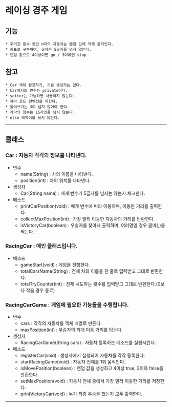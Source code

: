 # 레이싱 경주 게임
## 기능
    * 주어진 횟수 동안 n대의 자동차는 랜덤 값에 의해 움직인다.
    * 쉼표로 구분하여, 글자는 5글자를 넘지 않는다.
    * 랜덤 값으로 4이상이면 go / 3이하면 stop

## 참고
    * Car 객체 활용하기, 기본 생성자는 없다.
    * Car에서의 변수는 private이다.
    * setter는 가능하면 사용하지 않는다.
    * 자바 코드 컨벤션을 지킨다.
    * 들여쓰기는 3이 넘지 않아야 한다.
    * 각각의 함수는 15라인을 넘지 않는다.
    * else 예약어를 쓰지 않는다.
***
## 클래스
### Car : 자동차 각각의 정보를 나타낸다.
* 변수
    * name(String) : 차의 이름을 나타낸다.
    * position(int) : 차의 위치를 나타낸다.
* 생성자
    * Car(String name) : 매개 변수가 5글자를 넘지는 않는지 체크한다.
* 메소드
    * printCarPosition(void) : 매개 변수에 따라 이동하며, 이동한 거리를 출력한다.
    * collectMaxPosition(int) : 가장 멀리 이동한 자동차의 거리를 반환한다.
    * isVictoryCar(boolean) : 우승자를 찾아서 출력하며, 여러명일 경우 콤마(,)를 찍는다.

### RacingCar : 메인 클래스입니다.
* 메소드
    * gameStart(void) : 게임을 진행한다.
    * totalCarsName(String) : 전체 차의 이름을 한 줄로 입력받고 그대로 반환한다.
    * totalTryCounter(int) : 전체 시도하는 횟수를 입력받고 그대로 반환한다.(0보다 작을 경우 종료)

### RacingCarGame : 게임에 필요한 기능들을 수행합니다.
* 변수
    * cars[](Car) : 각각의 자동차를 객체 배열로 만든다.
    * maxPosition(int) : 우승자의 최대 이동 거리를 담는다.
* 생성자
    * RacingCarGame(String cars) : 자동차 등록하는 메소드를 실행시킨다.
* 메소드
    * registerCar(void) : 생성자에서 실행되어 자동차를 각각 등록한다.
    * startRacingGame(void) : 자동차 전체를 1회 움직인다.
    * isMovePosition(boolean) :  랜덤 값을 생성하고 4이상 true, 3이하 false를 반환한다.
    * setMaxPosition(void) : 자동차 전체 중에서 가장 멀리 이동한 거리를 저장한다.
    * printVictoryCar(void) : 누가 최종 우승을 했는지 모두 출력한다.
***
